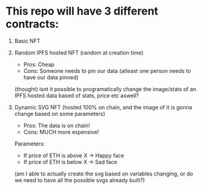 # This repo will have 3 different contracts:

1. Basic NFT
2. Random IPFS hosted NFT (random at creation time)

    - Pros: Cheap
    - Cons: Someone needs to pin our data (atleast one person needs to have our data pinned)

    (thought) isnt it possible to programatically change the image/stats of an IPFS hosted data based of stats, price etc aswell?

3. Dynamic SVG NFT (hosted 100% on chain, and the image of it is gonna change based on some parameters)

    - Pros: The data is on chain!
    - Cons: MUCH more expensive! 

    Parameters: 
     - If price of ETH is above X -> Happy face
     - If price of ETH is below X -> Sad face

     (am I able to actually create the svg based on variables changing, or do we need to have all the possible svgs already built?)

